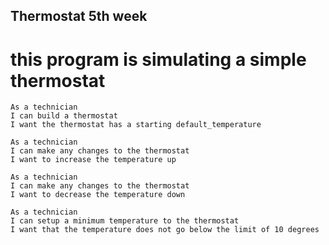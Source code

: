 ## Thermostat 5th week

# this program is simulating a simple thermostat

```
As a technician
I can build a thermostat
I want the thermostat has a starting default_temperature

As a technician
I can make any changes to the thermostat
I want to increase the temperature up

As a technician
I can make any changes to the thermostat
I want to decrease the temperature down

As a technician
I can setup a minimum temperature to the thermostat
I want that the temperature does not go below the limit of 10 degrees

```
